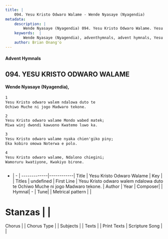 ```yaml
---
title: |
    094. Yesu Kristo Odwaro Walame - Wende Nyasaye (Nyagendia)
metadata:
    description: |
        Wende Nyasaye (Nyagendia) 094. Yesu Kristo Odwaro Walame. Yesu Kristo odwaro walem ndalowa duto te Ochiwo Muche ni jogo Madwaro tekone.  
    keywords:  |
        Wende Nyasaye (Nyagendia), adventhymnals, advent hymnals, Yesu Kristo Odwaro Walame, Yesu Kristo odwaro walem ndalowa duto te Ochiwo Muche ni jogo Madwaro tekone.. 
    author: Brian Onang'o
---
```


#### Advent Hymnals
## 094. YESU KRISTO ODWARO WALAME
####  Wende Nyasaye (Nyagendia),

```txt
1
Yesu Kristo odwaro walem ndalowa duto te
Ochiwo Muche ni jogo Madwaro tekone.

2
Yesu Kristo odwaro walame Mondo wabed matek;
Miwa winj dwondi kawuono Kwatemo luwo ka.

3
Yesu Kristo odwaro walame nyaka chien'giko piny;
Eka kobiro omowa Noterwa e polo.

4
Yesu Kristo odwaro walame, Ndalono chiegini;
Wamoruru kwatiyone, Kwakiyo birone.



```

- |   -  |
-------------|------------|
Title | Yesu Kristo Odwaro Walame |
Key |  |
Titles | undefined |
First Line | Yesu Kristo odwaro walem ndalowa duto te Ochiwo Muche ni jogo Madwaro tekone. |
Author | 
Year | 
Composer| |
Hymnal|  - |
Tune|  |
Metrical pattern | |
# Stanzas |  |
Chorus |  |
Chorus Type |  |
Subjects | |
Texts |  |
Print Texts | 
Scripture Song |  |
    

